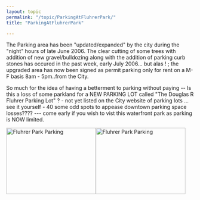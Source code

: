 ```yaml
---
layout: topic
permalink: "/topic/ParkingAtFluhrerPark/"
title: "ParkingAtFluhrerPark"

---
```


The Parking area has been "updated/expanded" by the city during the "night" hours of late June 2006. The clear cutting of some trees with addition of new gravel/bulldozing along with the addition of parking curb stones has occured in the past week, early July 2006... but alas ! ;  the upgraded area has now been signed as permit parking only for rent on a M-F basis 8am - 5pm..from the City.

So much for the idea of having a betterment to parking without paying  -- Is this a loss of some parkland for a NEW PARKING LOT called "The Douglas R Fluhrer Parking Lot" ? - not yet listed on the City website of parking lots  ... see it yourself - 40 some odd spots to appease downtown parking space losses???? ---  come early if you wish to vist this waterfront park as parking is NOW limited.

<a href="http://www.flickr.com/photos/kcal/187810608/" title="Photo Sharing"><img src="http://static.flickr.com/46/187810608_697b56cfe9_m.jpg" width="240" height="178" alt="Fluhrer Park Parking" /></a><a href="http://www.flickr.com/photos/kcal/187810548/" title="Photo Sharing"><img src="http://static.flickr.com/54/187810548_f36456adcb_m.jpg" width="240" height="178" alt="Fluhrer Park Parking" /></a>

